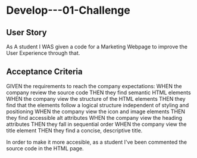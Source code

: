 # Develop---01-Challenge

## User Story
As A student
I WAS given a code for a Marketing Webpage to improve the User Experience through that.

## Acceptance Criteria
GIVEN the requirements to reach the company expectations:
WHEN the company review the source code
THEN they find semantic HTML elements
WHEN the company view the structure of the HTML elements
THEN they find that the elements follow a logical structure independent of styling and positioning
WHEN the company view the icon and image elements
THEN they find accessible alt attributes
WHEN the company view the heading attributes
THEN they fall in sequential order
WHEN the company view the title element
THEN they find a concise, descriptive title.

In order to make it more accesible, as a student I've been commented the source code in the HTML page.
